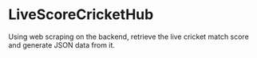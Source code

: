# LiveScoreCricketHub
 Using web scraping on the backend, retrieve the live cricket match score and generate JSON data from it.
